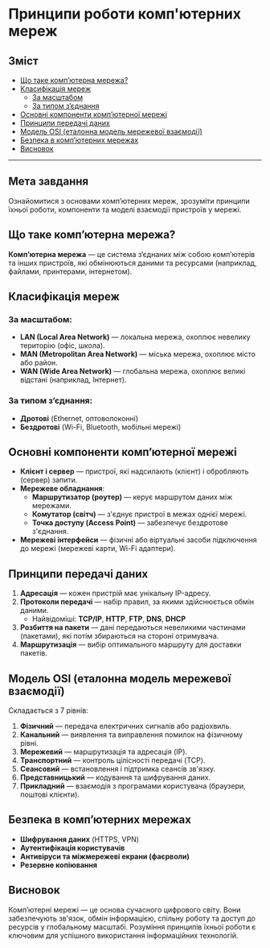 # Принципи роботи комп'ютерних мереж

## Зміст

- [Що таке комп’ютерна мережа?](#що-таке-компютерна-мережа)
- [Класифікація мереж](#класифікація-мереж)
  - [За масштабом](#за-масштабом)
  - [За типом з’єднання](#за-типом-зєднання)
- [Основні компоненти комп’ютерної мережі](#основні-компоненти-компютерної-мережі)
- [Принципи передачі даних](#принципи-передачі-даних)
- [Модель OSI (еталонна модель мережевої взаємодії)](#модель-osi-еталонна-модель-мережевої-взаємодії)
- [Безпека в комп’ютерних мережах](#безпека-в-компютерних-мережах)
- [Висновок](#висновок)

---
## Мета завдання

Ознайомитися з основами комп’ютерних мереж, зрозуміти принципи їхньої роботи, компоненти та моделі взаємодії пристроїв у мережі.

## Що таке комп’ютерна мережа?

**Комп’ютерна мережа** — це система з’єднаних між собою комп’ютерів та інших пристроїв, які обмінюються даними та ресурсами (наприклад, файлами, принтерами, інтернетом).

## Класифікація мереж

### За масштабом:

- **LAN (Local Area Network)** — локальна мережа, охоплює невелику територію (офіс, школа).
- **MAN (Metropolitan Area Network)** — міська мережа, охоплює місто або район.
- **WAN (Wide Area Network)** — глобальна мережа, охоплює великі відстані (наприклад, Інтернет).

### За типом з’єднання:

- **Дротові** (Ethernet, оптоволоконні)
- **Бездротові** (Wi-Fi, Bluetooth, мобільні мережі)

## Основні компоненти комп’ютерної мережі

- **Клієнт і сервер** — пристрої, які надсилають (клієнт) і обробляють (сервер) запити.
- **Мережеве обладнання**:
  - **Маршрутизатор (роутер)** — керує маршрутом даних між мережами.
  - **Комутатор (світч)** — з'єднує пристрої в межах однієї мережі.
  - **Точка доступу (Access Point)** — забезпечує бездротове з'єднання.
- **Мережеві інтерфейси** — фізичні або віртуальні засоби підключення до мережі (мережеві карти, Wi-Fi адаптери).

## Принципи передачі даних

1. **Адресація** — кожен пристрій має унікальну IP-адресу.
2. **Протоколи передачі** — набір правил, за якими здійснюється обмін даними.
   - Найвідоміші: **TCP/IP**, **HTTP**, **FTP**, **DNS**, **DHCP**
3. **Розбиття на пакети** — дані передаються невеликими частинами (пакетами), які потім збираються на стороні отримувача.
4. **Маршрутизація** — вибір оптимального маршруту для доставки пакетів.

## Модель OSI (еталонна модель мережевої взаємодії)

Складається з 7 рівнів:

1. **Фізичний** — передача електричних сигналів або радіохвиль.
2. **Канальний** — виявлення та виправлення помилок на фізичному рівні.
3. **Мережевий** — маршрутизація та адресація (IP).
4. **Транспортний** — контроль цілісності передачі (TCP).
5. **Сеансовий** — встановлення і підтримка сеансів зв'язку.
6. **Представницький** — кодування та шифрування даних.
7. **Прикладний** — взаємодія з програмами користувача (браузери, поштові клієнти).

## Безпека в комп’ютерних мережах

- **Шифрування даних** (HTTPS, VPN)
- **Аутентифікація користувачів**
- **Антивіруси та міжмережеві екрани (фаєрволи)**
- **Резервне копіювання**

## Висновок

Комп’ютерні мережі — це основа сучасного цифрового світу. Вони забезпечують зв'язок, обмін інформацією, спільну роботу та доступ до ресурсів у глобальному масштабі. Розуміння принципів їхньої роботи є ключовим для успішного використання інформаційних технологій.
